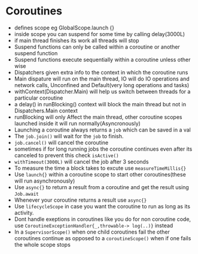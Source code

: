 # Coroutines
- defines scope eg GlobalScope.launch {}
- inside scope you can suspend for some time by calling delay(3000L)
- if main thread finishes its work all threads will stop
- Suspend functions can only be called within a coroutine or another suspend function
- Suspend functions execute sequentially within a coroutine unless other wise
- Dispatchers given extra info to the context in which the coroutine runs
- Main dispature will run on the main thread, IO will do IO operations and network calls, Unconfined and Default(very long operations and tasks)
- withContext(Dispatcher.Main) will help us switch between threads for a particular coroutine
- a delay() in runBlocking() context will block the main thread but not in Dispatchers.Main context
- runBlocking will only Affect the main thread, other coroutine scopes launched inside it will run normally(Asyncronously) 
- Launching a coroutine always returns a `job` which can be saved in a val
- The `job.join()` will wait for the `job` to finish.
- `job.cancel()` will cancel the coroutine
- sometimes if for long running jobs the coroutine continues even after its canceled to prevent this check `isActive()`
- `withTimeout(3000L)` will cancel the job after 3 seconds
- To measure the time a block takes to excute use `measureTimeMillis{}`
- Use `launch{}` within a coroutine scope to start other coroutines(these will run asynchronously)
- Use `async{}` to return a result from a coroutine and get the result using `Job.await`
- Whenever your coroutine returns a result use `async{}`
- Use `lifecycleScope` in case you want the coroutine to run as long as its activity.
- Dont handle exeptions in coroutines like you do for non coroutine code, use `CoroutineExceptionHandler{_,throwable-> log(..)}` instead
- In a `SupervisorScope()` when one child coroutines fail the other coroutines continue as opposed to a `coroutineScope()` when if one fails the whole scope stops